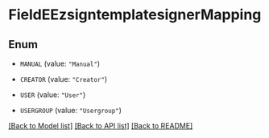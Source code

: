 # FieldEEzsigntemplatesignerMapping

## Enum


* `MANUAL` (value: `"Manual"`)

* `CREATOR` (value: `"Creator"`)

* `USER` (value: `"User"`)

* `USERGROUP` (value: `"Usergroup"`)


[[Back to Model list]](../README.md#documentation-for-models) [[Back to API list]](../README.md#documentation-for-api-endpoints) [[Back to README]](../README.md)


